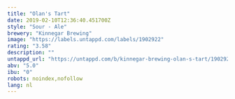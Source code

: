 ```yaml
---
title: "Olan's Tart"
date: 2019-02-10T12:36:40.451700Z
style: "Sour - Ale"
brewery: "Kinnegar Brewing"
image: "https://labels.untappd.com/labels/1902922"
rating: "3.58"
description: ""
untappd_url: "https://untappd.com/b/kinnegar-brewing-olan-s-tart/1902922"
abv: "5.0"
ibu: "0"
robots: noindex,nofollow
lang: nl
---
```

